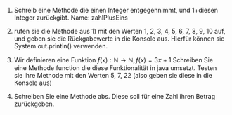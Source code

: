 1) Schreib eine Methode die einen Integer entgegennimmt, und 1+diesen Integer zurückgibt. Name: zahlPlusEins

2) rufen sie die Methode aus 1) mit den Werten 1, 2, 3, 4, 5, 6, 7, 8, 9, 10 auf, und geben sie die Rückgabewerte in die Konsole aus. Hierfür können sie System.out.println() verwenden.

3) Wir definieren eine Funktion $f(x): \mathbb N \to \mathbb N, f(x) = 3 x + 1$
	Schreiben Sie eine Methode function die diese Funktionalität in java umsetzt.
	Testen sie ihre Methode mit den Werten 5, 7, 22 (also geben sie diese in die Konsole aus)

4) Schreiben Sie eine Methode abs. Diese soll für eine Zahl ihren Betrag zurückgeben.